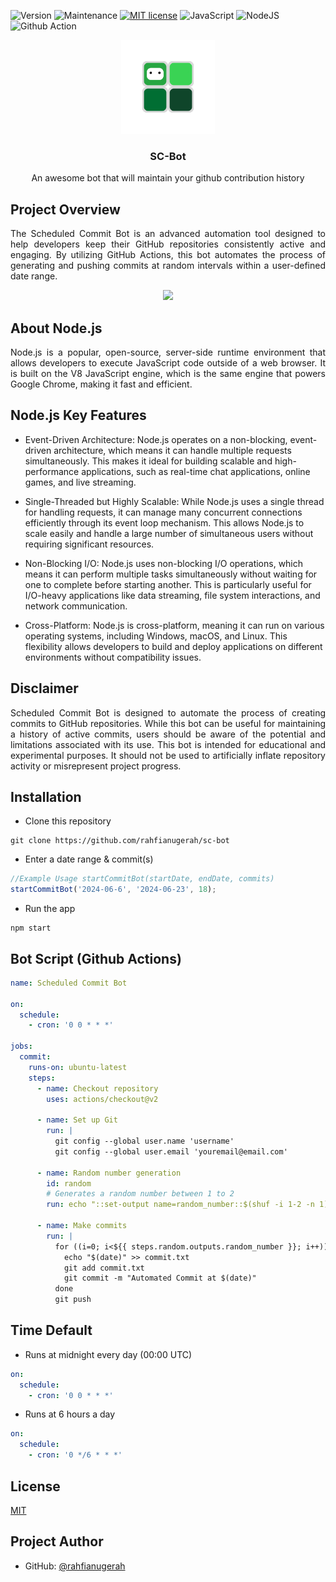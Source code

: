 ![Version](https://img.shields.io/badge/Version-1.0.1-green)
![Maintenance](https://img.shields.io/badge/Maintenance-Yes-green)
[![MIT license](https://img.shields.io/badge/License-MIT-blue.svg)](https://github.com/rahfianugerah/sch-bot/blob/main/LICENSE)
![JavaScript](https://img.shields.io/badge/Javascript-%23323330.svg?&logo=javascript&logoColor=%23F7DF1E)
![NodeJS](https://img.shields.io/badge/Node.js-6DA55F?&logo=node.js&logoColor=white)
![Github Action](https://img.shields.io/badge/GitHub_Action-%23121011.svg?&logo=github&logoColor=white)

<div align="center">
  <img src="img/bot.png" height=150 width=150>
  <h3>
    SC-Bot
  </h3>
  <p>
    An awesome bot that will maintain your github contribution history
  </p>
</div>

## Project Overview
<p align="justify">
  The Scheduled Commit Bot is an advanced automation tool designed to help developers keep their GitHub repositories consistently active and engaging. By utilizing GitHub Actions, this bot automates the process of generating and pushing commits at random intervals within a user-defined date range.
</p>

<div align="center">
  <img src="https://github.com/user-attachments/assets/0b5df6aa-ad46-4b1f-a541-3d91c1e0fe62" height=150/>
</div>

## About Node.js
<p align="justify">
  Node.js is a popular, open-source, server-side runtime environment that allows developers to execute JavaScript code outside of a web browser. It is built on the V8 JavaScript engine, which is the same engine that powers Google Chrome, making it fast and efficient.
</p>

## Node.js Key Features
- Event-Driven Architecture:
Node.js operates on a non-blocking, event-driven architecture, which means it can handle multiple requests simultaneously. This makes it ideal for building scalable and high-performance applications, such as real-time chat applications, online games, and live streaming.

- Single-Threaded but Highly Scalable:
While Node.js uses a single thread for handling requests, it can manage many concurrent connections efficiently through its event loop mechanism. This allows Node.js to scale easily and handle a large number of simultaneous users without requiring significant resources.

- Non-Blocking I/O:
Node.js uses non-blocking I/O operations, which means it can perform multiple tasks simultaneously without waiting for one to complete before starting another. This is particularly useful for I/O-heavy applications like data streaming, file system interactions, and network communication.

- Cross-Platform:
Node.js is cross-platform, meaning it can run on various operating systems, including Windows, macOS, and Linux. This flexibility allows developers to build and deploy applications on different environments without compatibility issues.

## Disclaimer </b>
<p align="justify">
  Scheduled Commit Bot is designed to automate the process of creating commits to GitHub repositories. While this bot can be useful for maintaining a history of active commits, users should be aware of the potential and limitations associated with its use. This bot is intended for educational and experimental purposes. It should not be used to artificially inflate repository activity or misrepresent project progress.
</p> 

## Installation
- Clone this repository
```
git clone https://github.com/rahfianugerah/sc-bot
```
- Enter a date range & commit(s)
```javascript
//Example Usage startCommitBot(startDate, endDate, commits)
startCommitBot('2024-06-6', '2024-06-23', 18);
```
- Run the app
```
npm start
```

## Bot Script (Github Actions)
```yml
name: Scheduled Commit Bot

on:
  schedule:
    - cron: '0 0 * * *'
    
jobs:
  commit:
    runs-on: ubuntu-latest
    steps:
      - name: Checkout repository
        uses: actions/checkout@v2

      - name: Set up Git
        run: |
          git config --global user.name 'username'
          git config --global user.email 'youremail@email.com'

      - name: Random number generation
        id: random
        # Generates a random number between 1 to 2
        run: echo "::set-output name=random_number::$(shuf -i 1-2 -n 1)" 

      - name: Make commits
        run: |
          for ((i=0; i<${{ steps.random.outputs.random_number }}; i++)); do
            echo "$(date)" >> commit.txt
            git add commit.txt
            git commit -m "Automated Commit at $(date)"
          done
          git push

```

## Time Default

- Runs at midnight every day (00:00 UTC)
```yml
on:
  schedule:
    - cron: '0 0 * * *'
```

- Runs at 6 hours a day
```yml
on:
  schedule:
    - cron: '0 */6 * * *'
```


## License

[MIT](https://github.com/rahfianugerah/sch-bot/blob/main/LICENSE)

## Project Author
- GitHub: [@rahfianugerah](https://www.github.com/rahfianugerah)
